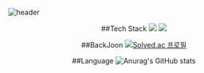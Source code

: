 ![header](https://capsule-render.vercel.app/api?type=soft&color=auto&height=300&section=header&text=Ha%20Yeeun&fontSize=90)

<div align=center>
##Tech Stack
<img src="https://img.shields.io/badge/Android-3DDC84?style=flat&logo=Android&logoColor=white"/>
<img src="https://img.shields.io/badge/kotlin-7F52FF?style=flat&logo=kotlin&logoColor=white"/>


##BackJoon
[![Solved.ac
프로필](http://mazassumnida.wtf/api/v2/generate_badge?boj=gkdidms)](https://solved.ac/gkdidms)


##Language
![Anurag's GitHub stats](https://github-readme-stats.vercel.app/api?username=gkdidms&show_icons=true&theme=synthwave)
</div>
